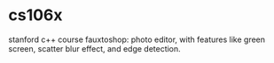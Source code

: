 # cs106x
stanford c++ course
fauxtoshop: photo editor, with features like green screen, scatter blur effect, and edge detection.
